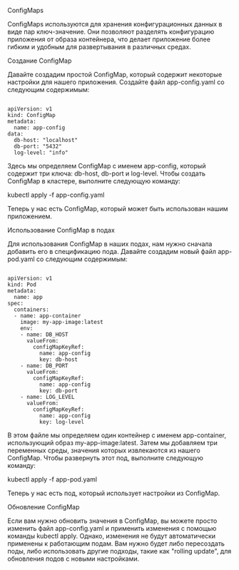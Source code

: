 ConfigMaps

ConfigMaps используются для хранения конфигурационных данных в виде пар ключ-значение. Они позволяют разделять конфигурацию приложения от образа контейнера, что делает приложение более гибким и удобным для развертывания в различных средах.

Создание ConfigMap

Давайте создадим простой ConfigMap, который содержит некоторые настройки для нашего приложения. Создайте файл app-config.yaml со следующим содержимым:
<pre><code>
apiVersion: v1
kind: ConfigMap
metadata:
  name: app-config
data:
  db-host: "localhost"
  db-port: "5432"
  log-level: "info"</code></pre>

Здесь мы определяем ConfigMap с именем app-config, который содержит три ключа: db-host, db-port и log-level. Чтобы создать ConfigMap в кластере, выполните следующую команду:

kubectl apply -f app-config.yaml

Теперь у нас есть ConfigMap, который может быть использован нашим приложением.

Использование ConfigMap в подах

Для использования ConfigMap в наших подах, нам нужно сначала добавить его в спецификацию пода. Давайте создадим новый файл app-pod.yaml со следующим содержимым:
<pre><code>
apiVersion: v1
kind: Pod
metadata:
  name: app
spec:
  containers:
  - name: app-container
    image: my-app-image:latest
    env:
    - name: DB_HOST
      valueFrom:
        configMapKeyRef:
          name: app-config
          key: db-host
    - name: DB_PORT
      valueFrom:
        configMapKeyRef:
          name: app-config
          key: db-port
    - name: LOG_LEVEL
      valueFrom:
        configMapKeyRef:
          name: app-config
          key: log-level</code></pre>

В этом файле мы определяем один контейнер с именем app-container, использующий образ my-app-image:latest. Затем мы добавляем три переменных среды, значения которых извлекаются из нашего ConfigMap. Чтобы развернуть этот под, выполните следующую команду:

kubectl apply -f app-pod.yaml

Теперь у нас есть под, который использует настройки из ConfigMap.

Обновление ConfigMap

Если вам нужно обновить значения в ConfigMap, вы можете просто изменить файл app-config.yaml и применить изменения с помощью команды kubectl apply. Однако, изменения не будут автоматически применены к работающим подам. Вам нужно будет либо пересоздать поды, либо использовать другие подходы, такие как "rolling update", для обновления подов с новыми настройками.

